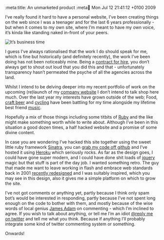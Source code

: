 :meta:title: An unmarketed product
:meta:date: Mon Jul 12 21:41:12 +0100 2009


I&rsquo;ve really found it hard to have a personal website, I&rsquo;ve been creating things on the web since I was a teenager and for the last 6 years professionally - but when it comes to my own site, where I&rsquo;m meant to have my own voice, it&rsquo;s kinda like standing naked in-front of your peers. 

![It&rsquo;s business time](/images/business_time.jpg "It&rsquo;s business time")

I guess I&rsquo;ve always rationalised that the work I do should speak for me, which is fine but historically (and definitely recently), the work I&rsquo;ve been doing has not been noticeably mine. Being a [contract for hire](http://jaseandtonic.com/ "Ruby pirate for hire: Jase &amp; Tonic Ltd"), you don&rsquo;t always get to shout out loud that you did this and that - unfortunately transparency hasn&rsquo;t permeated the psyche of all the agencies across the land.

Whilst I intend to be delving deeper into my recent portfolio of work on the upcoming (re)launch of my [company website](http://jaseandtonic.com/ "Jase &amp; Tonic Ltd") I don&rsquo;t intend to talk shop here much. Over the last year my interests have grown outside of the web; Food, [craft beer](http://en.wikipedia.org/wiki/Microbrewery) and [cycling](http://www.flickr.com/photos/jase_n_tonic/2893775798/, "picture of my beloved bike") have been battling for my time alongside my lifetime best friend [music](http://last.fm/user/jase_n_tonic "my Last.fm profile").

Hopefully a mix of those things including some titbits of [Ruby](http://www.ruby-lang.org/ "The language choice of a generation") and the like might make something worth while to write about. Although I&rsquo;ve been in this situation a good dozen times, a half hacked website and a promise of some divine content.

In case you are wondering I&rsquo;ve hacked this site together using the sweet little ruby framework [Sinatra](http://sinatrarb.com "Brilliant web framework that makes you feel like you are writing ruby again"), you can [grab my code off github](http://github.com/jasoncale/jasoncaledotcom/tree/master "Source code for this site - free code is love") and I&rsquo;ve hosted it using [Heroku](http://heroku.com "the instant ruby platform") which seriously rocks. As far as the design goes, I could have gone super modern, and I could have done shit loads of [jquery](http://jquery.com) magic but that stuff is part of the day job. I wanted something retro. The guy that made me want to leave working in flash and embrace web standards back in 2001 [recently redesigned](http://zeldman.com "The king of web standards") and I was suitably inspired, which you may see in this design, also it gives me a simple platform on which to grow the site.

I&rsquo;ve not got comments or anything yet, partly because I think only spam bot&rsquo;s would be interested in responding, partly because I&rsquo;ve not spent long enough on the code to bother with them, and mostly because of the wise words of local genius [James Adam](http://interblah.net/leave-a-comment "What Dr J thinks..") on commenting - which I&rsquo;m inclined to agree. If you wish to talk about anything, or tell me I&rsquo;m an idiot [@reply me on twitter](http://twitter.com/home?status=%40mrjase%20Hey%20jase%2C%20I%27ve%20read%20your%20site%20and%20you%20are%20an%20idiot "Tell it like it is") and tell me what you think. Because if anything I&rsquo;ll probably integrate some kind of twitter commenting system or something.

Onwards!